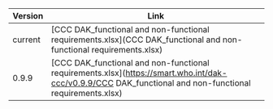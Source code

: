 

| Version | Link |
|---|---|
| current | [CCC DAK_functional and non-functional requirements.xlsx](CCC DAK_functional and non-functional requirements.xlsx) |
|0.9.9 | [CCC DAK_functional and non-functional requirements.xlsx](https://smart.who.int/dak-ccc/v0.9.9/CCC DAK_functional and non-functional requirements.xlsx)


